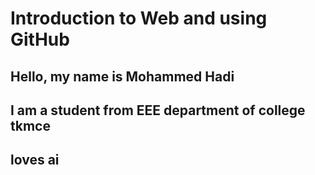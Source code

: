 # Introduction to Web and using GitHub

## Hello, my name is Mohammed Hadi 
## I am a student from EEE department of college tkmce
## loves ai